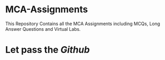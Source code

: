 # MCA-Assignments
This Repository Contains all the MCA Assignments including MCQs, Long Answer Questions and Virtual Labs.
# Let pass the *Github*
